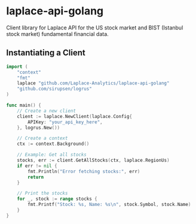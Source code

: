 # laplace-api-golang

Client library for Laplace API for the US stock market and BIST (Istanbul stock market) fundamental financial data.

## Instantiating a Client

```go
import (
	"context"
	"fmt"
	laplace "github.com/Laplace-Analytics/laplace-api-golang"
	"github.com/sirupsen/logrus"
)

func main() {
	// Create a new client
	client := laplace.NewClient(laplace.Config{
		APIKey: "your_api_key_here",
	}, logrus.New())

	// Create a context
	ctx := context.Background()

	// Example: Get all stocks
	stocks, err := client.GetAllStocks(ctx, laplace.RegionUs)
	if err != nil {
		fmt.Println("Error fetching stocks:", err)
		return
	}

	// Print the stocks
	for _, stock := range stocks {
		fmt.Printf("Stock: %s, Name: %s\n", stock.Symbol, stock.Name)
	}
}
```

